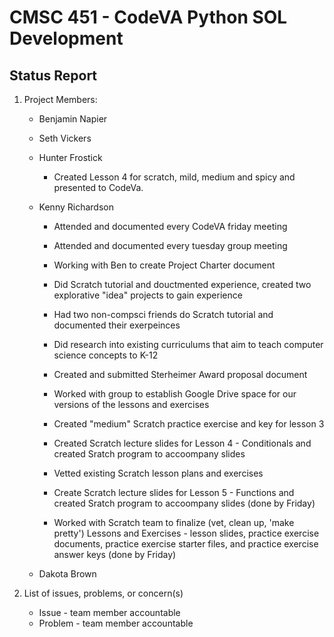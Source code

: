 # CMSC 451 - CodeVA Python SOL Development
## Status Report

1. Project Members:
    * Benjamin Napier
    * Seth Vickers
    * Hunter Frostick
      * Created Lesson 4 for scratch, mild, medium and spicy and presented to CodeVa.
    * Kenny Richardson
      * Attended and documented every CodeVA friday meeting
      * Attended and documented every tuesday group meeting

      * Working with Ben to create Project Charter document

      * Did Scratch tutorial and douctmented experience, created two explorative "idea" projects to gain experience

      * Had two non-compsci friends do Scratch tutorial and documented their exerpeinces

      * Did research into existing curriculums that aim to teach computer science concepts to K-12

      * Created and submitted Sterheimer Award proposal document

      * Worked with group to establish Google Drive space for our versions of the lessons and exercises

      * Created "medium" Scratch practice exercise and key for lesson 3

      * Created Scratch lecture slides for Lesson 4 - Conditionals and created Sratch program to accoompany slides

      * Vetted existing Scratch lesson plans and exercises

      * Create Scratch lecture slides for Lesson 5 - Functions and created Sratch program to accoompany slides (done by Friday)

      * Worked with Scratch team to finalize (vet, clean up, 'make pretty') Lessons and Exercises - lesson slides, practice exercise documents, practice exercise starter files, and practice exercise answer keys (done by Friday)
    
    * Dakota Brown
  

2. List of issues, problems, or concern(s)
    * Issue - team member accountable
    * Problem - team member accountable

